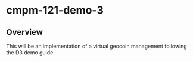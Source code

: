 # cmpm-121-demo-3

## Overview
This will be an implementation of a virtual geocoin management following the D3 demo guide.